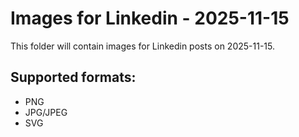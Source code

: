 # Images for Linkedin - 2025-11-15

This folder will contain images for Linkedin posts on 2025-11-15.

## Supported formats:
- PNG
- JPG/JPEG
- SVG
